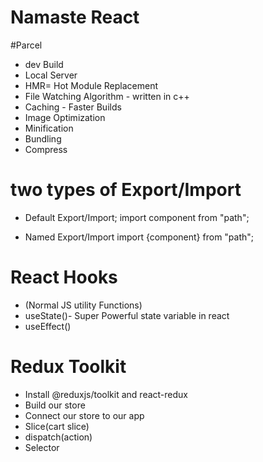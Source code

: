 # Namaste React

#Parcel
- dev Build
- Local Server
- HMR= Hot Module Replacement
- File Watching Algorithm - written in c++
- Caching - Faster Builds
- Image Optimization
- Minification
- Bundling
- Compress

# two types of Export/Import

- Default Export/Import;
import component from "path";

- Named Export/Import
import {component} from "path";

 # React Hooks
 - (Normal JS utility Functions)
 - useState()- Super Powerful state variable in react
 - useEffect()

 # Redux Toolkit
 - Install @reduxjs/toolkit and react-redux
 - Build our store
 - Connect our store to our app
 - Slice(cart slice)
 - dispatch(action)
 - Selector